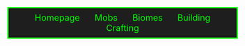<div align="center">
  <div style="width: 100%; text-align: center; background-color: #1e1e1e; border: 3px solid #00ff00; padding: 10px;">
  <a href="index.html" style="color: #00ff00; text-decoration: none; margin: 0 15px; font-size: 20px;">Homepage</a>
  <a href="mobs.html" style="color: #00ff00; text-decoration: none; margin: 0 15px; font-size: 20px;">Mobs</a>
  <a href="page4.html" style="color: #00ff00; text-decoration: none; margin: 0 15px; font-size: 20px;">Biomes</a>
  <a href="page6.html" style="color: #00ff00; text-decoration: none; margin: 0 15px; font-size: 20px;">Building</a>
  <a href="page7.html" style="color: #00ff00; text-decoration: none; margin: 0 15px; font-size: 20px;">Crafting</a>
  </div>
</div>
